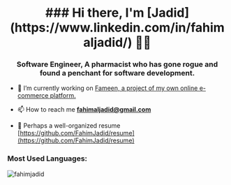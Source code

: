 <h1 align="center">### Hi there, I'm [Jadid](https://www.linkedin.com/in/fahimaljadid/) 👋🏽</h1>
<h3 align="center">Software Engineer, A pharmacist who has gone rogue and found a penchant for software development.</h3>

- 🔭 I’m currently working on [Fameen, a project of my own online e-commerce platform.](https://github.com/FahimJadid/fameen)

- 📫 How to reach me **fahimaljadid@gmail.com**

- 📄 Perhaps a well-organized resume [https://github.com/FahimJadid/resume](https://github.com/FahimJadid/resume)


<h3 align="left">Most Used Languages:</h3>
<p><img align="center" src="https://github-readme-stats.vercel.app/api/top-langs?username=fahimjadid&show_icons=true&locale=en&layout=compact" alt="fahimjadid" /></p>
